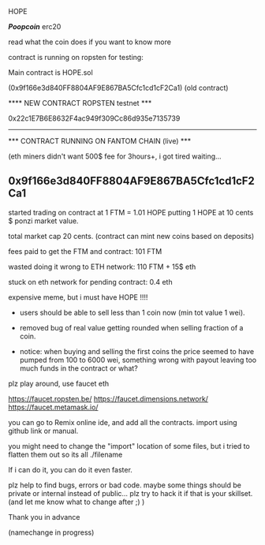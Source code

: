 HOPE


***Poopcoin*** erc20


read what the coin does if you want to know more

contract is running on ropsten for testing:

Main contract is HOPE.sol

(0x9f166e3d840FF8804AF9E867BA5Cfc1cd1cF2Ca1) (old contract)

**** NEW CONTRACT ROPSTEN  testnet ***

0x22c1E7B6E8632F4ac949f309Cc86d935e7135739



----------------------------------------------------------------------


*** CONTRACT RUNNING ON FANTOM CHAIN (live) *** 

(eth miners didn't want 500$ fee for 3hours+, i got tired waiting...

0x9f166e3d840FF8804AF9E867BA5Cfc1cd1cF2Ca1
----------------------------------------------------------------------

started trading on contract at 1 FTM = 1.01 HOPE  putting 1 HOPE at 10 cents $ ponzi market value.

total market cap 20 cents. (contract can mint new coins based on deposits)

fees paid to get the FTM and contract: 101 FTM

wasted doing it wrong to ETH network: 110 FTM + 15$ eth

stuck on eth network for pending contract: 0.4 eth

expensive meme, but i must have HOPE !!!!

- users should be able to sell less than 1 coin now (min tot value 1 wei).
- removed bug of real value getting rounded when selling fraction of a coin.


- notice: when buying and selling the first coins the price seemed to have pumped from 100 to 6000 wei, something wrong with payout leaving too much funds in the contract or what?



plz play around, use faucet eth

https://faucet.ropsten.be/
https://faucet.dimensions.network/
https://faucet.metamask.io/



you can go to Remix online ide, and add all the contracts. import using github link or manual.

you might need to change the "import" location of some files, but i tried to flatten them out so its all ./filename

If i can do it, you can do it even faster.



plz help to find bugs, errors or bad code.
maybe some things should be private or internal instead of public... 
plz try to hack it if that is your skillset. (and let me know what to change after ;) )

Thank you in advance



(namechange in progress)
